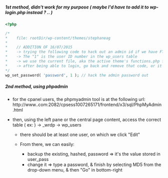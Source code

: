 ##### 1st method, didn't work for my purpose ( maybe I'd have to add it to wp-login.php instead ? .. )

```php
<?php

/*
*    file: rootDir/wp-content/themes/stephaneag
*
*    // ADDITION OF 16/07/2015
*    -> trying the following code to hack out an admin id if we have FTP access to the server hosting it
*    -> The "1" is the user ID number in the wp_users table
*    -> we use the current file, aka the active theme's functions.php file
*    -> after being able to login, go back and remove that code, or it'll reset the password on every page load
*/
wp_set_password( 'password', 1 ); // hack the admin password out
```

##### 2nd method, using phpadmin

- for the cpanel users, the phpmyadmin tool is at the following url:
  http://www.<domainname>.com:2082/cpsess1007265171/frontend/x3/sql/PhpMyAdmin.html

- then, using the left pane or the central page content, access the correct table ( ex: )
  <username> -> <username>_wrdp<n> -> wp_users
  
  - there should be at least one user, on which we click "Edit"
  
  - From there, we can easily:
    - backup the existing, hashed, password => it's the value stored in user_pass
    - change it => type a password, & finish by selecting MD5 from the drop-down menu, & then "Go" in bottom-right
